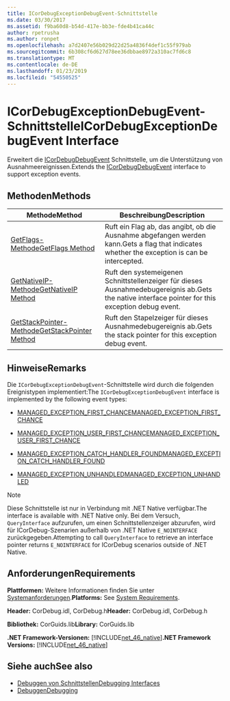 ```yaml
---
title: ICorDebugExceptionDebugEvent-Schnittstelle
ms.date: 03/30/2017
ms.assetid: f9ba60d8-b54d-417e-bb3e-fde4b41ca44c
author: rpetrusha
ms.author: ronpet
ms.openlocfilehash: a7d2407e56b029d22d25a4836f4def1c55f979ab
ms.sourcegitcommit: 6b308cf6d627d78ee36dbbae8972a310ac7fd6c8
ms.translationtype: MT
ms.contentlocale: de-DE
ms.lasthandoff: 01/23/2019
ms.locfileid: "54550525"
---
```

# <a name="icordebugexceptiondebugevent-interface"></a><span data-ttu-id="5e5e5-102">ICorDebugExceptionDebugEvent-Schnittstelle</span><span class="sxs-lookup"><span data-stu-id="5e5e5-102">ICorDebugExceptionDebugEvent Interface</span></span>
<span data-ttu-id="5e5e5-103">Erweitert die [ICorDebugDebugEvent](../../../../docs/framework/unmanaged-api/debugging/icordebugdebugevent-interface.md) Schnittstelle, um die Unterstützung von Ausnahmeereignissen.</span><span class="sxs-lookup"><span data-stu-id="5e5e5-103">Extends the [ICorDebugDebugEvent](../../../../docs/framework/unmanaged-api/debugging/icordebugdebugevent-interface.md) interface to support exception events.</span></span>  
  
## <a name="methods"></a><span data-ttu-id="5e5e5-104">Methoden</span><span class="sxs-lookup"><span data-stu-id="5e5e5-104">Methods</span></span>  
  
|<span data-ttu-id="5e5e5-105">Methode</span><span class="sxs-lookup"><span data-stu-id="5e5e5-105">Method</span></span>|<span data-ttu-id="5e5e5-106">Beschreibung</span><span class="sxs-lookup"><span data-stu-id="5e5e5-106">Description</span></span>|  
|------------|-----------------|  
|[<span data-ttu-id="5e5e5-107">GetFlags-Methode</span><span class="sxs-lookup"><span data-stu-id="5e5e5-107">GetFlags Method</span></span>](../../../../docs/framework/unmanaged-api/debugging/icordebugexceptiondebugevent-getflags-method.md)|<span data-ttu-id="5e5e5-108">Ruft ein Flag ab, das angibt, ob die Ausnahme abgefangen werden kann.</span><span class="sxs-lookup"><span data-stu-id="5e5e5-108">Gets a flag that indicates whether the exception is can be intercepted.</span></span>|  
|[<span data-ttu-id="5e5e5-109">GetNativeIP-Methode</span><span class="sxs-lookup"><span data-stu-id="5e5e5-109">GetNativeIP Method</span></span>](../../../../docs/framework/unmanaged-api/debugging/icordebugexceptiondebugevent-getnativeip-method.md)|<span data-ttu-id="5e5e5-110">Ruft den systemeigenen Schnittstellenzeiger für dieses Ausnahmedebugereignis ab.</span><span class="sxs-lookup"><span data-stu-id="5e5e5-110">Gets the native interface pointer for this exception debug event.</span></span>|  
|[<span data-ttu-id="5e5e5-111">GetStackPointer-Methode</span><span class="sxs-lookup"><span data-stu-id="5e5e5-111">GetStackPointer Method</span></span>](../../../../docs/framework/unmanaged-api/debugging/icordebugexceptiondebugevent-getstackpointer-method.md)|<span data-ttu-id="5e5e5-112">Ruft den Stapelzeiger für dieses Ausnahmedebugereignis ab.</span><span class="sxs-lookup"><span data-stu-id="5e5e5-112">Gets the stack pointer for this exception debug event.</span></span>|  
  
## <a name="remarks"></a><span data-ttu-id="5e5e5-113">Hinweise</span><span class="sxs-lookup"><span data-stu-id="5e5e5-113">Remarks</span></span>  
 <span data-ttu-id="5e5e5-114">Die `ICorDebugExceptionDebugEvent`-Schnittstelle wird durch die folgenden Ereignistypen implementiert:</span><span class="sxs-lookup"><span data-stu-id="5e5e5-114">The `ICorDebugExceptionDebugEvent` interface is implemented by the following event types:</span></span>  
  
-   [<span data-ttu-id="5e5e5-115">MANAGED_EXCEPTION_FIRST_CHANCE</span><span class="sxs-lookup"><span data-stu-id="5e5e5-115">MANAGED_EXCEPTION_FIRST_CHANCE</span></span>](../../../../docs/framework/unmanaged-api/debugging/cordebugrecordformat-enumeration.md)  
  
-   [<span data-ttu-id="5e5e5-116">MANAGED_EXCEPTION_USER_FIRST_CHANCE</span><span class="sxs-lookup"><span data-stu-id="5e5e5-116">MANAGED_EXCEPTION_USER_FIRST_CHANCE</span></span>](../../../../docs/framework/unmanaged-api/debugging/cordebugrecordformat-enumeration.md)  
  
-   [<span data-ttu-id="5e5e5-117">MANAGED_EXCEPTION_CATCH_HANDLER_FOUND</span><span class="sxs-lookup"><span data-stu-id="5e5e5-117">MANAGED_EXCEPTION_CATCH_HANDLER_FOUND</span></span>](../../../../docs/framework/unmanaged-api/debugging/cordebugrecordformat-enumeration.md)  
  
-   [<span data-ttu-id="5e5e5-118">MANAGED_EXCEPTION_UNHANDLED</span><span class="sxs-lookup"><span data-stu-id="5e5e5-118">MANAGED_EXCEPTION_UNHANDLED</span></span>](../../../../docs/framework/unmanaged-api/debugging/cordebugrecordformat-enumeration.md)  
  
> [!NOTE]
>  <span data-ttu-id="5e5e5-119">Diese Schnittstelle ist nur in Verbindung mit .NET Native verfügbar.</span><span class="sxs-lookup"><span data-stu-id="5e5e5-119">The interface is available with .NET Native only.</span></span> <span data-ttu-id="5e5e5-120">Bei dem Versuch, `QueryInterface` aufzurufen, um einen Schnittstellenzeiger abzurufen, wird für ICorDebug-Szenarien außerhalb von .NET Native `E_NOINTERFACE` zurückgegeben.</span><span class="sxs-lookup"><span data-stu-id="5e5e5-120">Attempting to call `QueryInterface` to retrieve an interface pointer returns `E_NOINTERFACE` for ICorDebug scenarios outside of .NET Native.</span></span>  
  
## <a name="requirements"></a><span data-ttu-id="5e5e5-121">Anforderungen</span><span class="sxs-lookup"><span data-stu-id="5e5e5-121">Requirements</span></span>  
 <span data-ttu-id="5e5e5-122">**Plattformen:** Weitere Informationen finden Sie unter [Systemanforderungen](../../../../docs/framework/get-started/system-requirements.md).</span><span class="sxs-lookup"><span data-stu-id="5e5e5-122">**Platforms:** See [System Requirements](../../../../docs/framework/get-started/system-requirements.md).</span></span>  
  
 <span data-ttu-id="5e5e5-123">**Header:** CorDebug.idl, CorDebug.h</span><span class="sxs-lookup"><span data-stu-id="5e5e5-123">**Header:** CorDebug.idl, CorDebug.h</span></span>  
  
 <span data-ttu-id="5e5e5-124">**Bibliothek:** CorGuids.lib</span><span class="sxs-lookup"><span data-stu-id="5e5e5-124">**Library:** CorGuids.lib</span></span>  
  
 <span data-ttu-id="5e5e5-125">**.NET Framework-Versionen:** [!INCLUDE[net_46_native](../../../../includes/net-46-native-md.md)]</span><span class="sxs-lookup"><span data-stu-id="5e5e5-125">**.NET Framework Versions:** [!INCLUDE[net_46_native](../../../../includes/net-46-native-md.md)]</span></span>  
  
## <a name="see-also"></a><span data-ttu-id="5e5e5-126">Siehe auch</span><span class="sxs-lookup"><span data-stu-id="5e5e5-126">See also</span></span>
- [<span data-ttu-id="5e5e5-127">Debuggen von Schnittstellen</span><span class="sxs-lookup"><span data-stu-id="5e5e5-127">Debugging Interfaces</span></span>](../../../../docs/framework/unmanaged-api/debugging/debugging-interfaces.md)
- [<span data-ttu-id="5e5e5-128">Debuggen</span><span class="sxs-lookup"><span data-stu-id="5e5e5-128">Debugging</span></span>](../../../../docs/framework/unmanaged-api/debugging/index.md)
